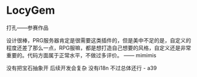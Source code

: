 # LocyGem
打孔——参赛作品

设计很棒，PRG服务器肯定是很需要这类插件的，但是美中不足的是，自定义的程度还差了那么一点，RPG服嘛，都是想打造自己想要的风格，自定义还是非常重要的。代码方面属于正常水平，不做过多评价。 —— mimimis


没有把宝石抽象开 后续开发会复杂  没有i18n 不过总体还行 - a39